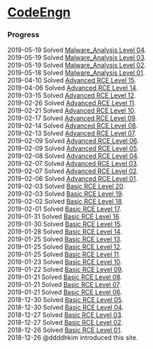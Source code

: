 # [CodeEngn](http://www.codeengn.com/)

### Progress
2019-05-19 Solved [Malware_Analysis Level 04](./Malware_Analysis/Level_04).  
2019-05-19 Solved [Malware_Analysis Level 03](./Malware_Analysis/Level_03).  
2019-05-19 Solved [Malware_Analysis Level 02](./Malware_Analysis/Level_02).  
2019-05-18 Solved [Malware_Analysis Level 01](./Malware_Analysis/Level_01).  
2019-04-10 Solved [Advanced RCE Level 15](./Advanced_RCE/Level_15).  
2019-04-06 Solved [Advanced RCE Level 14](./Advanced_RCE/Level_14).  
2019-03-15 Solved [Advanced RCE Level 12](./Advanced_RCE/Level_12).  
2019-02-26 Solved [Advanced RCE Level 11](./Advanced_RCE/Level_11).  
2019-02-21 Solved [Advanced RCE Level 10](./Advanced_RCE/Level_10).  
2019-02-17 Solved [Advanced RCE Level 09](./Advanced_RCE/Level_09).  
2019-02-14 Solved [Advanced RCE Level 08](./Advanced_RCE/Level_08).  
2019-02-13 Solved [Advanced RCE Level 07](./Advanced_RCE/Level_07).  
2019-02-09 Solved [Advanced RCE Level 06](./Advanced_RCE/Level_06).  
2019-02-09 Solved [Advanced RCE Level 05](./Advanced_RCE/Level_05).  
2019-02-08 Solved [Advanced RCE Level 04](./Advanced_RCE/Level_04).  
2019-02-07 Solved [Advanced RCE Level 03](./Advanced_RCE/Level_03).  
2019-02-07 Solved [Advanced RCE Level 02](./Advanced_RCE/Level_02).  
2019-02-06 Solved [Advanced RCE Level 01](./Advanced_RCE/Level_01).  
2019-02-03 Solved [Basic RCE Level 20](./Basic_RCE/Level_20).  
2019-02-03 Solved [Basic RCE Level 19](./Basic_RCE/Level_19).  
2019-02-02 Solved [Basic RCE Level 18](./Basic_RCE/Level_18).  
2019-02-01 Solved [Basic RCE Level 17](./Basic_RCE/Level_17).  
2019-01-31 Solved [Basic RCE Level 16](./Basic_RCE/Level_16).  
2019-01-30 Solved [Basic RCE Level 15](./Basic_RCE/Level_15).  
2019-01-28 Solved [Basic RCE Level 14](./Basic_RCE/Level_14).  
2019-01-25 Solved [Basic RCE Level 13](./Basic_RCE/Level_13).  
2019-01-25 Solved [Basic RCE Level 12](./Basic_RCE/Level_12).  
2019-01-25 Solved [Basic RCE Level 11](./Basic_RCE/Level_11).  
2019-01-23 Solved [Basic RCE Level 10](./Basic_RCE/Level_10).  
2019-01-22 Solved [Basic RCE Level 09](./Basic_RCE/Level_09).  
2019-01-21 Solved [Basic RCE Level 08](./Basic_RCE/Level_08).  
2019-01-21 Solved [Basic RCE Level 07](./Basic_RCE/Level_07).  
2019-01-21 Solved [Basic RCE Level 06](./Basic_RCE/Level_06).  
2018-12-30 Solved [Basic RCE Level 05](./Basic_RCE/Level_05).  
2018-12-30 Solved [Basic RCE Level 04](./Basic_RCE/Level_04).  
2018-12-27 Solved [Basic RCE Level 03](./Basic_RCE/Level_03).  
2018-12-27 Solved [Basic RCE Level 02](./Basic_RCE/Level_02).  
2018-12-26 Solved [Basic RCE Level 01](./Basic_RCE/Level_01).  
2018-12-26 @ddddhkim introduced this site.
